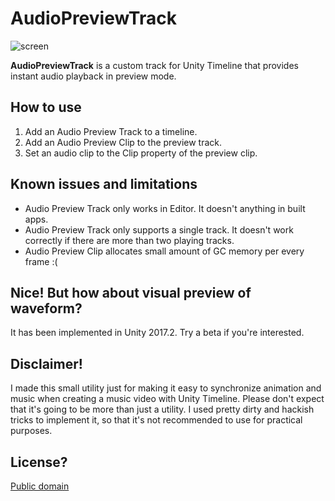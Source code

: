 AudioPreviewTrack
=================

![screen](https://i.imgur.com/Lrc6068.png)

**AudioPreviewTrack** is a custom track for Unity Timeline that provides
instant audio playback in preview mode.

How to use
----------

1. Add an Audio Preview Track to a timeline.
2. Add an Audio Preview Clip to the preview track.
3. Set an audio clip to the Clip property of the preview clip.

Known issues and limitations
----------------------------

- Audio Preview Track only works in Editor. It doesn't anything in built apps.
- Audio Preview Track only supports a single track. It doesn't work correctly
  if there are more than two playing tracks.
- Audio Preview Clip allocates small amount of GC memory per every frame :(

Nice! But how about visual preview of waveform?
-----------------------------------------------

It has been implemented in Unity 2017.2. Try a beta if you're interested.

Disclaimer!
-----------

I made this small utility just for making it easy to synchronize animation and
music when creating a music video with Unity Timeline. Please don't expect that
it's going to be more than just a utility. I used pretty dirty and hackish
tricks to implement it, so that it's not recommended to use for practical
purposes.

License?
--------

[Public domain](http://unlicense.org)
